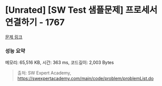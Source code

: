 # [Unrated] [SW Test 샘플문제] 프로세서 연결하기 - 1767 

[문제 링크](https://swexpertacademy.com/main/code/problem/problemDetail.do?contestProbId=AV4suNtaXFEDFAUf) 

### 성능 요약

메모리: 65,516 KB, 시간: 363 ms, 코드길이: 2,003 Bytes



> 출처: SW Expert Academy, https://swexpertacademy.com/main/code/problem/problemList.do